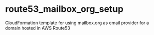 # route53_mailbox_org_setup
CloudFormation template for using mailbox.org as email provider for a domain hosted in AWS Route53
